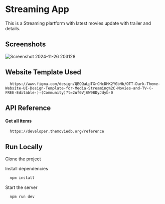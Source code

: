 
# Streaming App

This is a Streaming plartform with latest movies update with trailer and details.


## Screenshots

![Screenshot 2024-11-26 203128](https://github.com/user-attachments/assets/975d8c66-d97d-4be2-be6c-f80fc3f2e7d1)

## Website Template Used

```http
  https://www.figma.com/design/QEQQaLpTXrCHcDHK2YGbHb/OTT-Dark-Theme-Website-UI-Design-Template-for-Media-Streaming%2C-Movies-and-TV-(-FREE-Editable-)-(Community)?t=2uf0VjGW9BDyJdyb-0
```
## API Reference

#### Get all items

```http
  https://developer.themoviedb.org/reference
```

## Run Locally

Clone the project

Install dependencies

```bash
  npm install
```

Start the server

```bash
  npm run dev
```

